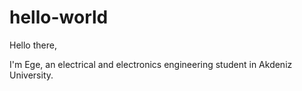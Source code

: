 # hello-world


Hello there,

I'm Ege, an electrical and electronics engineering student in Akdeniz University.

